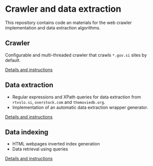 # Crawler and data extraction

This repository contains code an materials for the web crawler implementation and data extraction algorithms.

## Crawler

Configurable and multi-threaded crawler that crawls `*.gov.si` sites by default.

[Details and instructions](crawler.md)

## Data extraction

* Regular expressions and XPath queries for data extraction from `rtvslo.si`, `overstock.com` and `themoviedb.org`.
* Implementation of an automatic data extraction wrapper generator.

[Details and instructions](extraction.md)

## Data indexing

* HTML webpages inverted index generation
* Data retrieval using queries

[Details and instructions](indexing.md)
